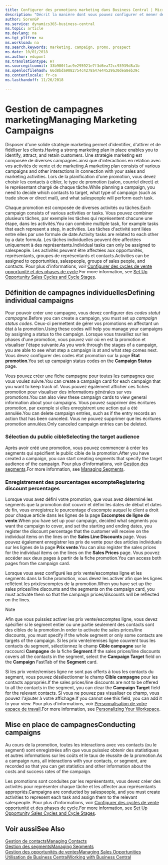 ```yaml
---
title: Configurer des promotions marketing dans Business Central | Microsoft Docs
description: "Décrit la manière dont vous pouvez configurer et mener des promotions marketing dans Business Central afin de vous aider à identifier et attirer des prospects et à fidéliser les clients."
author: SorenGP
ms.service: dynamics365-business-central
ms.topic: article
ms.devlang: na
ms.tgt_pltfrm: na
ms.workload: na
ms.search.keywords: marketing, campaign, promo, prospect
ms.date: 10/01/2018
ms.author: edupont
ms.translationtype: HT
ms.sourcegitcommit: 33b900f1ac9e295921e7f3d6ea72cc93939d8a1b
ms.openlocfilehash: 66d8bda9082754c4278a47e44529a30dea8eb39c
ms.contentlocale: fr-ca
ms.lasthandoff: 11/26/2018

---
```

# <a name="managing-marketing-campaigns"></a><span data-ttu-id="eab32-103">Gestion de campagnes marketing</span><span class="sxs-lookup"><span data-stu-id="eab32-103">Managing Marketing Campaigns</span></span>
<span data-ttu-id="eab32-104">Disposer d'une solide stratégie marketing permet d'identifier, d'attirer et de fidéliser les clients.</span><span class="sxs-lookup"><span data-stu-id="eab32-104">Having a strong marketing plan in place enables you to identify, attract, and retain customers.</span></span> <span data-ttu-id="eab32-105">Une stratégie marketing est composée de diverses campagnes ainsi que d'interactions en relation avec vos activités de vente et de marketing.</span><span class="sxs-lookup"><span data-stu-id="eab32-105">A marketing plan consists of various campaigns and other interactions in connection with your sales and marketing activities.</span></span> <span data-ttu-id="eab32-106">Lors de la planification d'une promotion, vous devez choisir les contacts à cibler, le type de promotion (salon, courriel direct) et le représentant chargé de chaque tâche.</span><span class="sxs-lookup"><span data-stu-id="eab32-106">While planning a campaign, you need to decide which contacts to target, what type of campaign (such as trade show or direct mail), and what salespeople will perform each task.</span></span>

<span data-ttu-id="eab32-107">Chaque promotion est composée de diverses activités ou tâches.</span><span class="sxs-lookup"><span data-stu-id="eab32-107">Each campaign consists of various activities or tasks.</span></span> <span data-ttu-id="eab32-108">Vous pouvez combiner plusieurs tâches, par exemple les tâches qui représentent chacune une étape, dans les activités.</span><span class="sxs-lookup"><span data-stu-id="eab32-108">You can combine multiple task, for example tasks that each represent a step, in activities.</span></span> <span data-ttu-id="eab32-109">Les tâches d'activité sont liées entre elles par une formule de date.</span><span class="sxs-lookup"><span data-stu-id="eab32-109">Activity tasks are related to each other by a date formula.</span></span> <span data-ttu-id="eab32-110">Les tâches individuelles peuvent être affectées uniquement à des représentants.</span><span class="sxs-lookup"><span data-stu-id="eab32-110">Individual tasks can only be assigned to salespeople.</span></span> <span data-ttu-id="eab32-111">Les activités peuvent être affectées aux opportunités, représentants, groupes de représentants et contacts.</span><span class="sxs-lookup"><span data-stu-id="eab32-111">Activities can be assigned to opportunities, salespeople, groups of sales people, and contacts.</span></span> <span data-ttu-id="eab32-112">Pour plus d'informations, voir [Configurer des cycles de vente opportunité et des phases de cycle](marketing-how-setup-opportunity-sales-cycles-stages.md).</span><span class="sxs-lookup"><span data-stu-id="eab32-112">For more information, see [Set Up Opportunity Sales Cycles and Cycle Stages](marketing-how-setup-opportunity-sales-cycles-stages.md).</span></span>

## <a name="defining-individual-campaigns"></a><span data-ttu-id="eab32-113">Définition de campagnes individuelles</span><span class="sxs-lookup"><span data-stu-id="eab32-113">Defining individual campaigns</span></span>
<span data-ttu-id="eab32-114">Pour pouvoir créer une campagne, vous devez configurer des *codes statut campagne*.</span><span class="sxs-lookup"><span data-stu-id="eab32-114">Before you can create a campaign, you must set up *campaign status codes*.</span></span> <span data-ttu-id="eab32-115">Ceux-ci permettent de gérer vos promotions en affectant un état à la promotion.</span><span class="sxs-lookup"><span data-stu-id="eab32-115">Using these codes will help you manage your campaigns by assigning a status to the campaign.</span></span> <span data-ttu-id="eab32-116">Lorsque vous travaillez sur les phases d'une promotion, vous pouvez voir où en est la promotion et visualiser l'étape suivante.</span><span class="sxs-lookup"><span data-stu-id="eab32-116">As you work through the stages of a campaign, you are able to see what step a campaign is at and what step comes next.</span></span> <span data-ttu-id="eab32-117">Vous devez configurer des codes état promotion sur la page **État promotion**.</span><span class="sxs-lookup"><span data-stu-id="eab32-117">You set up campaign status codes on the **Campaign Status** page.</span></span>

<span data-ttu-id="eab32-118">Vous pouvez créer une fiche campagne pour toutes les campagnes que vous voulez suivre.</span><span class="sxs-lookup"><span data-stu-id="eab32-118">You can create a campaign card for each campaign that you want to keep track of.</span></span> <span data-ttu-id="eab32-119">Vous pouvez également afficher ces fiches promotion pour visualiser des informations générales sur vos promotions.</span><span class="sxs-lookup"><span data-stu-id="eab32-119">You can also view these campaign cards to view general information about your campaigns.</span></span>
<span data-ttu-id="eab32-120">Vous pouvez supprimer des écritures promotion, par exemple si elles enregistrent une action qui a été annulée.</span><span class="sxs-lookup"><span data-stu-id="eab32-120">You can delete campaign entries, such as if the entry records an action that has been canceled.</span></span> <span data-ttu-id="eab32-121">Vous ne pouvez supprimer que les écritures promotion annulées.</span><span class="sxs-lookup"><span data-stu-id="eab32-121">Only canceled campaign entries can be deleted.</span></span>

### <a name="selecting-the-target-audience"></a><span data-ttu-id="eab32-122">Sélection du public cible</span><span class="sxs-lookup"><span data-stu-id="eab32-122">Selecting the target audience</span></span>
<span data-ttu-id="eab32-123">Après avoir créé une promotion, vous pouvez commencer à créer les segments qui spécifient le public cible de la promotion.</span><span class="sxs-lookup"><span data-stu-id="eab32-123">After you have created a campaign, you can start creating segments that specify the target audience of the campaign.</span></span> <span data-ttu-id="eab32-124">Pour plus d'informations, voir [Gestion des segments](marketing-segments.md).</span><span class="sxs-lookup"><span data-stu-id="eab32-124">For more information, see [Managing Segments](marketing-segments.md).</span></span>

### <a name="registering-discount-percentages"></a><span data-ttu-id="eab32-125">Enregistrement des pourcentages escompte</span><span class="sxs-lookup"><span data-stu-id="eab32-125">Registering discount percentages</span></span>
<span data-ttu-id="eab32-126">Lorsque vous avez défini votre promotion, que vous avez déterminé les segments que la promotion doit couvrir et défini les dates de début et dates de fin, vous enregistrez le pourcentage d'escompte auquel le client a droit pour chaque article dans les lignes de la page **Escomptes de ligne de vente**.</span><span class="sxs-lookup"><span data-stu-id="eab32-126">When you have set up your campaign, decided what segments you want the campaign to cover, and set the starting and ending dates, you register the discount percentage that the customer will receive on the individual items on the lines on the **Sales Line Discounts** page.</span></span> <span data-ttu-id="eab32-127">Vous pouvez également enregistrer les prix de vente pour des articles individuels sur les lignes de la page **Prix vente**.</span><span class="sxs-lookup"><span data-stu-id="eab32-127">You can also register the sales prices for the individual items on the lines on the **Sales Prices** page.</span></span> <span data-ttu-id="eab32-128">Vous pouvez accéder aux deux pages à partir de la fiche promotion.</span><span class="sxs-lookup"><span data-stu-id="eab32-128">You can access both pages from the campaign card.</span></span>

 <span data-ttu-id="eab32-129">Lorsque vous avez configuré les prix vente/escomptes ligne et les segments dans la fiche promotion, vous devez les activer afin que les lignes reflètent les prix/escomptes de la promotion.</span><span class="sxs-lookup"><span data-stu-id="eab32-129">When you have set up the sales prices/line discounts and the segments on the campaign card, you must activate them so that the campaign prices/discounts will be reflected on the lines.</span></span>

> [!NOTE]  
>   <span data-ttu-id="eab32-130">Afin que vous puissiez activer les prix vente/escomptes ligne, vous devez spécifier si le segment entier ou une partie seulement des contacts sont des cibles de la promotion.</span><span class="sxs-lookup"><span data-stu-id="eab32-130">In order to activate the sales prices/line discounts, you must specify if the whole segment or only some contacts are targets of the campaign.</span></span> <span data-ttu-id="eab32-131">Si les prix vente/remises ligne couvrent tous les contacts du segment, sélectionnez le champ **Cible campagne** sur le raccourci **Campagne** de la fiche **Segment**.</span><span class="sxs-lookup"><span data-stu-id="eab32-131">If the sales prices/line discounts covers all the contacts in the segment, select the **Campaign Target** field on the **Campaign** FastTab of the **Segment** card.</span></span>

<span data-ttu-id="eab32-132">Si les prix vente/remises ligne ne sont pas offerts à tous les contacts du segment, vous pouvez désélectionner le champ **Cible campagne** pour les contacts appropriés.</span><span class="sxs-lookup"><span data-stu-id="eab32-132">If the sales prices/line discounts are not to be offered to all the contacts in the segment, you can clear the **Campaign Target** field for the relevant contacts.</span></span> <span data-ttu-id="eab32-133">Si vous ne pouvez pas visualiser ce champ, vous pouvez l'ajouter à votre affichage.</span><span class="sxs-lookup"><span data-stu-id="eab32-133">If you cannot see this field, you can add it to your view.</span></span> <span data-ttu-id="eab32-134">Pour plus d'informations, voir [Personnalisation de votre espace de travail](ui-personalization-user.md).</span><span class="sxs-lookup"><span data-stu-id="eab32-134">For more information, see [Personalizing Your Workspace](ui-personalization-user.md).</span></span>

## <a name="conducting-campaigns"></a><span data-ttu-id="eab32-135">Mise en place de campagnes</span><span class="sxs-lookup"><span data-stu-id="eab32-135">Conducting campaigns</span></span>
<span data-ttu-id="eab32-136">Au cours de la promotion, toutes les interactions avec vos contacts (ou le segment) sont enregistrées afin que vous puissiez obtenir des statistiques et autres informations sur les coûts et le taux de réussite de la promotion.</span><span class="sxs-lookup"><span data-stu-id="eab32-136">As a campaign runs, all interactions with your contacts, or segment, are recorded so that you can get statistics and other information about the costs and success rates of the campaign.</span></span>

<span data-ttu-id="eab32-137">Les promotions sont conduites par les représentants, vous devez créer des activités pour représenter chaque tâche et les affecter aux représentants appropriés.</span><span class="sxs-lookup"><span data-stu-id="eab32-137">Campaigns are conducted by salespeople, and you must create activities to represent each task and assign them to the relevant salespeople.</span></span> <span data-ttu-id="eab32-138">Pour plus d'informations, voir [Configurer des cycles de vente opportunité et des phases de cycle](marketing-how-setup-opportunity-sales-cycles-stages.md).</span><span class="sxs-lookup"><span data-stu-id="eab32-138">For more information, see [Set Up Opportunity Sales Cycles and Cycle Stages](marketing-how-setup-opportunity-sales-cycles-stages.md).</span></span>

## <a name="see-also"></a><span data-ttu-id="eab32-139">Voir aussi</span><span class="sxs-lookup"><span data-stu-id="eab32-139">See Also</span></span>
[<span data-ttu-id="eab32-140">Gestion de contacts</span><span class="sxs-lookup"><span data-stu-id="eab32-140">Managing Contacts</span></span>](marketing-contacts.md)  
[<span data-ttu-id="eab32-141">Gestion des segments</span><span class="sxs-lookup"><span data-stu-id="eab32-141">Managing Segments</span></span>](marketing-segments.md)  
[<span data-ttu-id="eab32-142">Gestion des opportunités de ventes</span><span class="sxs-lookup"><span data-stu-id="eab32-142">Managing Sales Opportunities</span></span>](marketing-manage-sales-opportunities.md)  
[<span data-ttu-id="eab32-143">Utilisation de Business Central</span><span class="sxs-lookup"><span data-stu-id="eab32-143">Working with Business Central</span></span>](ui-work-product.md)  

